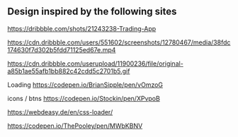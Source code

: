 ## Design inspired by the following sites
https://dribbble.com/shots/21243238-Trading-App

https://cdn.dribbble.com/users/551602/screenshots/12780467/media/38fdc174630f7d302b5fdd71125ed67e.mp4

https://cdn.dribbble.com/userupload/11900236/file/original-a85b1ae55afb1bb882c42cdd5c2701b5.gif

Loading
https://codepen.io/BrianSipple/pen/vOmzoG

icons / btns
https://codepen.io/Stockin/pen/XPvpoB 

https://webdeasy.de/en/css-loader/

https://codepen.io/ThePooley/pen/MWbKBNV